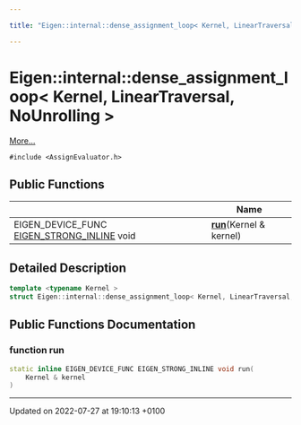 ```yaml
---

title: "Eigen::internal::dense_assignment_loop< Kernel, LinearTraversal, NoUnrolling >"

---
```


# Eigen::internal::dense_assignment_loop< Kernel, LinearTraversal, NoUnrolling >



 [More...](#detailed-description)


`#include <AssignEvaluator.h>`

## Public Functions

|                | Name           |
| -------------- | -------------- |
| EIGEN_DEVICE_FUNC <a href="http://example.org/files/macros_8h/#define-eigen-strong-inline">EIGEN_STRONG_INLINE</a> void | **[run](http://example.org/classes/structeigen_1_1internal_1_1dense__assignment__loop_3_01kernel_00_01lineartraversal_00_01nounrolling_01_4/#function-run)**(Kernel & kernel) |

## Detailed Description

```cpp
template <typename Kernel >
struct Eigen::internal::dense_assignment_loop< Kernel, LinearTraversal, NoUnrolling >;
```

## Public Functions Documentation

### function run

```cpp
static inline EIGEN_DEVICE_FUNC EIGEN_STRONG_INLINE void run(
    Kernel & kernel
)
```


-------------------------------

Updated on 2022-07-27 at 19:10:13 +0100